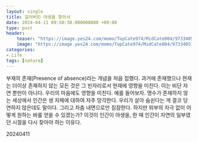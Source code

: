 ```yaml
---
layout: single
title: 잃어버린 야생을 찾아서
date: 2024-04-11 09:50:30.000000000 +09:00
type: post
header:
    teaser: "https://image.yes24.com/momo/TopCate974/MidCate004/97334057.jpg"
    image: "https://image.yes24.com/momo/TopCate974/MidCate004/97334057.jpg"
categories:
- Life
tags: [nature]
---
```


부재의 존재(Presence of absence)라는 개념을 처음 접했다. 과거에 존재했으나 현재는 더이상 존재하지 않는 모든 것은 그 빈자리로서 현재에 영향을 미친다. 이는 비단 자연 뿐만이 아니다. 우리의 마음에도 영향을 미친다. 예를 들어보자. 맹수가 존재하지 않는 세상에서 인간은 생 자체에 대하여 자주 망각한다. 우리가 살아 숨쉰다는 게 결코 당연하지 않은데도 말이다. 그리고 차츰 내면으로만 침잠한다. 하지만 외부의 자극 없이 어떻게 원하는 바를 얻을 수 있겠는가? 이것이 인간이 야생을, 한 때 인간이 자연의 일부였던 시절을 다시 찾아야 하는 이유다.

20240411
